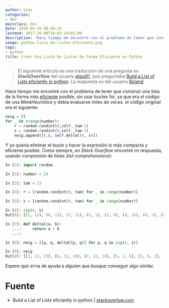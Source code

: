 ```yaml
---
author: alex
categories:
- dev
mainclass: dev
date: 2016-04-19 08:48:34
lastmod: 2017-10-08T19:02:33+01:00
description: "Hace tiempo me encontré con el problema de tener que construir una  lista de la forma más eficiente posible, sin usar bucles for, ya que era el código  de una MetaHeurística y debía evaluarse miles de veces. el código original era el siguiente"
image: python-lista-de-listas-eficiente.png
tags:
- python
title: Crear Una Lista De Listas De Forma Eficiente en Python
---
```


> El siguiente artículo es una traducción de una pregunta en **StackOverflow** del usuario <a href="http://stackoverflow.com/users/1612432/algui91" target="_blank" title="Perfil algui91">algui91</a>, que preguntaba <a href="http://stackoverflow.com/questions/23040784/build-a-list-of-list-efficiently-in-python" target="_blank" title="Link a pregunta">Build a List of Lists eficiently in python</a>. La respuesta es del usuario <a href="http://stackoverflow.com/users/1219295/roland-smith" target="_blank" title="Perfil roland">Roland</a>.

<!--more--><!--ad-->

Hace tiempo me encontré con el problema de tener que construir una lista de la forma más [eficiente](/peso-hamming-y-optimizacion/ "Optimizando código y evaluando el rendimiento") posible, sin usar bucles for, ya que era el código de una _MetaHeurística_ y debía evaluarse miles de veces. el código original era el siguiente:

```python
neig = []
for _ in xrange(number):
    r = random.randint(0,self._tam-1)
    s = random.randint(0,self._tam-1)
    neig.append([r,s, self.deltaC(r, s)])
```

Y yo quería eliminar el bucle y hacer la expresión lo más compacta y eficiente posible. Como siempre, en _Stack Overflow_ encontré mi respuesta, usando compresión de listas (_list comprehensions_):

```python
In [1]: import random

In [2]: number = 20

In [3]: tam = 13

In [4]: r = [random.randint(0, tam) for _ in range(number)]

In [5]: s = [random.randint(0, tam) for _ in range(number)]

In [6]: zip(r, s)
Out[6]: [(3, 12), (6, 12), (7, 12), (5, 1), (1, 0), (4, 12), (4, 5), (6, 2), (10, 6), (6, 11), (12, 6), (10, 2), (5, 2), (3, 2), (3, 11), (13, 2), (0, 2), (7, 0), (9, 13), (0, 12)]

In [7]: def deltaC(a, b):
   ...:     return a + b
   ...:

In [8]: neig = [[p, q, deltaC(p, q)] for p, q in zip(r, s)]

In [9]: neig
Out[9]: [[3, 12, 15], [6, 12, 18], [7, 12, 19], [5, 1, 6], [1, 0, 1], [4, 12, 16], [4, 5, 9], [6, 2, 8], [10, 6, 16], [6, 11, 17], [12, 6, 18], [10, 2, 12], [5, 2, 7], [3, 2, 5], [3, 11, 14], [13, 2, 15], [0, 2, 2], [7, 0, 7], [9, 13, 22], [0, 12, 12]]
```

Espero que sirva de ayuda a alguien que busque conseguir algo similar.

# Fuente

- Build a List of Lists eficiently in python | <a href="http://stackoverflow.com/questions/23040784/build-a-list-of-list-efficiently-in-python" title="Build a List of Lists eficiently in python" target="_blank">stackoverlow.com</a>
